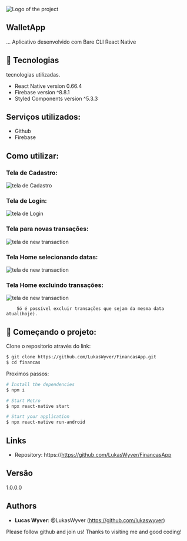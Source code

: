![Logo of the project](https://github.com/LukasWyver/FinancasApp/blob/master/src/assets/gifs/wallet-template-small.png)

## WalletApp

... Aplicativo desenvolvido com Bare CLI React Native 


## 🧪 Tecnologias

tecnologias utilizadas.

* React Native version 0.66.4
* Firebase version ^8.8.1
* Styled Components version ^5.3.3
    

## Serviços utilizados:

* Github
* Firebase

## Como utilizar: 

### Tela de Cadastro:
![tela de Cadastro](https://github.com/LukasWyver/FinancasApp/blob/master/src/assets/gifs/signUp-wallet-app.gif)

### Tela de Login:
![tela de Login](https://github.com/LukasWyver/FinancasApp/blob/master/src/assets/gifs/signIn-wallet-app.gif)

### Tela para novas transações:
![tela de new transaction](https://github.com/LukasWyver/FinancasApp/blob/master/src/assets/gifs/new-transaction-wallet-app.gif)

### Tela Home selecionando datas:
![tela de new transaction](https://github.com/LukasWyver/FinancasApp/blob/master/src/assets/gifs/date-picker-wallet-app.gif)

### Tela Home excluindo transações:
![tela de new transaction](https://github.com/LukasWyver/FinancasApp/blob/master/src/assets/gifs/delete-item-wallet-app.gif)
 
        Só é possível excluir transações que sejam da mesma data atual(hoje).
        
## 🚀 Começando o projeto:

Clone o repositorio através do link:

```bash
$ git clone https://github.com/LukasWyver/FinancasApp.git
$ cd financas
```

Proximos passos:

```bash
# Install the dependencies
$ npm i 

# Start Metro
$ npx react-native start

# Start your application
$ npx react-native run-android
```

## Links

- Repository: https://https://github.com/LukasWyver/FinancasApp

## Versão

1.0.0.0


## Authors

* **Lucas Wyver**: @LukasWyver (https://github.com/lukaswyver)


Please follow github and join us!
Thanks to visiting me and good coding!
